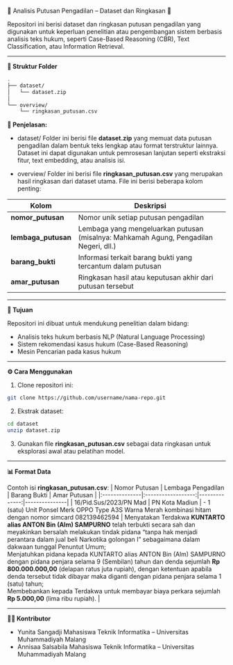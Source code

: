 <p align="center bold">📘 Analisis Putusan Pengadilan – Dataset dan Ringkasan 📘</p>

Repositori ini berisi dataset dan ringkasan putusan pengadilan yang digunakan untuk keperluan penelitian atau pengembangan sistem berbasis analisis teks hukum, seperti Case-Based Reasoning (CBR), Text Classification, atau Information Retrieval.

---

**📂 Struktur Folder**
```bash
.
├── dataset/
│   └── dataset.zip
│
└── overview/
    └── ringkasan_putusan.csv
```
**🧾 Penjelasan:**

- dataset/
Folder ini berisi file **dataset.zip** yang memuat data putusan pengadilan dalam bentuk teks lengkap atau format terstruktur lainnya.
Dataset ini dapat digunakan untuk pemrosesan lanjutan seperti ekstraksi fitur, text embedding, atau analisis isi.

- overview/
Folder ini berisi file **ringkasan_putusan.csv** yang merupakan hasil ringkasan dari dataset utama.
File ini berisi beberapa kolom penting:

| Kolom           | Deskripsi |
|-----------------|------------|
| **nomor_putusan** | Nomor unik setiap putusan pengadilan |
| **lembaga_putusan** | Lembaga yang mengeluarkan putusan (misalnya: Mahkamah Agung, Pengadilan Negeri, dll.) |
| **barang_bukti** | Informasi terkait barang bukti yang tercantum dalam putusan |
| **amar_putusan** | Ringkasan hasil atau keputusan akhir dari putusan tersebut |

---

**🧠 Tujuan**

Repositori ini dibuat untuk mendukung penelitian dalam bidang:
- Analisis teks hukum berbasis NLP (Natural Language Processing)
- Sistem rekomendasi kasus hukum (Case-Based Reasoning)
- Mesin Pencarian pada kasus hukum

---

**⚙️ Cara Menggunakan**

1. Clone repositori ini:
```bash
git clone https://github.com/username/nama-repo.git
```
2. Ekstrak dataset:
```bash
cd dataset
unzip dataset.zip
```
3. Gunakan file **ringkasan_putusan.csv** sebagai data ringkasan untuk eksplorasi awal atau pelatihan model.

--- 

**📊 Format Data**

Contoh isi **ringkasan_putusan.csv**:
| Nomor Putusan | Lembaga Pengadilan | Barang Bukti | Amar Putusan |
|:--------------|:------------------:|--------------:|---------------|
| 16/Pid.Sus/2023/PN Mad | PN Kota Madiun | - 1 (satu) Unit Ponsel Merk OPPO Type A3S Warna Merah kombinasi hitam dengan nomor simcard 082139462594 | Menyatakan Terdakwa **KUNTARTO alias ANTON Bin (Alm) SAMPURNO** telah terbukti secara sah dan meyakinkan bersalah melakukan tindak pidana “tanpa hak menjadi perantara dalam jual beli Narkotika golongan I” sebagaimana dalam dakwaan tunggal Penuntut Umum;<br>Menjatuhkan pidana kepada KUNTARTO alias ANTON Bin (Alm) SAMPURNO dengan pidana penjara selama 9 (Sembilan) tahun dan denda sejumlah **Rp 800.000.000,00** (delapan ratus juta rupiah), dengan ketentuan apabila denda tersebut tidak dibayar maka diganti dengan pidana penjara selama 1 (satu) tahun;<br>Membebankan kepada Terdakwa untuk membayar biaya perkara sejumlah **Rp 5.000,00** (lima ribu rupiah). |

---

**👩‍💻 Kontributor**
- Yunita Sangadji
Mahasiswa Teknik Informatika – Universitas Muhammadiyah Malang
- Annisaa Salsabila
Mahasiswa Teknik Informatika – Universitas Muhammadiyah Malang
